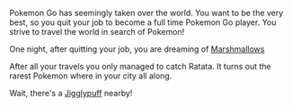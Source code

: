 Pokemon Go has seemingly taken over the world. You want to be the very best, so
you quit your job to become a full time Pokemon Go player. You strive to travel
the world in search of Pokemon!

One night, after quitting your job, you are dreaming of
[Marshmallows](../pikachu/pokeball.md)

After all your travels you only managed to catch Ratata. It turns out the rarest
Pokemon where in your city all along.

Wait, there's a [Jigglypuff](../jigglypuff/jigglypuff.md) nearby!
